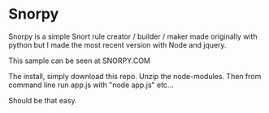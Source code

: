 # Snorpy
Snorpy is a simple Snort rule creator / builder / maker made originally with python but I made the most recent version with Node and jquery. 

This sample can be seen at <a src="http://snorpy.com">SNORPY.COM </a>

The install, simply download this repo. Unzip the node-modules. Then from command line run app.js with "node app.js" etc...

Should be that easy.
